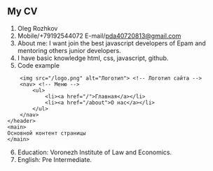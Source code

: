 ## <h2>My CV</h2>
1. Oleg Rozhkov
2. Mobile/+79192544072 E-mail/pda40720813@gmail.com
3. About me: I want join the best javascript developers of Epam and mentoring others junior developers.
4. I have basic knowledge html, css, javascript, github.
5. Сode example 
```<header>
    <img src="/logo.png" alt="Логотип"> <!-- Логотип сайта -->
    <nav> <!-- Меню -->
        <ul>
            <li><a href="/">Главная</a></li>
            <li><a href="/about">О нас</a></li>
        </ul>
    </nav>
</header>
<main>
Основной контент страницы
</main>
```
6. Education: Voronezh Institute of Law and Economics.
7. English: Pre Intermediate.